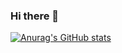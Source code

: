 ### Hi there 👋

[![Anurag's GitHub stats](https://github-readme-stats.vercel.app/api?username=AlchemicAIO)](https://github.com/anuraghazra/github-readme-stats)

